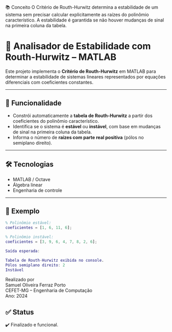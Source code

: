 📚 Conceito
O Critério de Routh-Hurwitz determina a estabilidade de um sistema sem precisar calcular explicitamente as raízes do polinômio característico. A estabilidade é garantida se não houver mudanças de sinal na primeira coluna da tabela.

# 🎯 Analisador de Estabilidade com Routh-Hurwitz – MATLAB

Este projeto implementa o **Critério de Routh-Hurwitz** em MATLAB para determinar a estabilidade de sistemas lineares representados por equações diferenciais com coeficientes constantes.

---

## 📌 Funcionalidade

- Constrói automaticamente a **tabela de Routh-Hurwitz** a partir dos coeficientes do polinômio característico.
- Identifica se o sistema é **estável** ou **instável**, com base em mudanças de sinal na primeira coluna da tabela.
- Informa o número de **raízes com parte real positiva** (pólos no semiplano direito).

---

## 🛠️ Tecnologias

- MATLAB / Octave
- Álgebra linear
- Engenharia de controle

---

## 🔢 Exemplo

```matlab
% Polinômio estável:
coeficientes = [1, 6, 11, 6];

% Polinômio instável:
coeficientes = [3, 9, 6, 4, 7, 8, 2, 6];

Saída esperada:

Tabela de Routh-Hurwitz exibida no console.
Pólos semiplano direito: 2
Instável
```
Realizado por  
Samuel Oliveira Ferraz Porto  
CEFET-MG – Engenharia de Computação  
Ano: 2024

## ✅ Status  
✔️ Finalizado e funcional.
